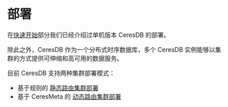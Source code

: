 # 部署

在[快速开始](../quick_start.md)部分我们已经介绍过单机版本 CeresDB 的部署。

除此之外，CeresDB 作为一个分布式时序数据库，多个 CeresDB 实例能够以集群的方式提供可伸缩和高可用的数据服务。

目前 CeresDB 支持两种集群部署模式：

- 基于规则的 [静态路由集群部署](static_routing.md)
- 基于 CeresMeta 的 [动态路由集群部署](dynamic_routing.md)
